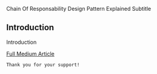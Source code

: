 Chain Of Responsability Design Pattern Explained
Subtitle

## Introduction
Introduction

[Full Medium Article](https://medium.com/@fedcal)


```
Thank you for your support!
```
